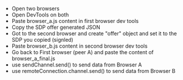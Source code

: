 - Open two browsers
- Open DevTools on both
- Paste browser_a.js content in first browser dev tools
- Copy the SDP offer generated JSON
- Got to the second browser and create "offer" object and set it to the SDP you copied (signled) 
- Paste browser_b.js content in second browser dev tools
- Go back to First browser (peer A) and paste the content of browser_a_final.js
- use sendChannel.send() to send data from Browser A
- use remoteConnection.channel.send() to send data from Browser B
